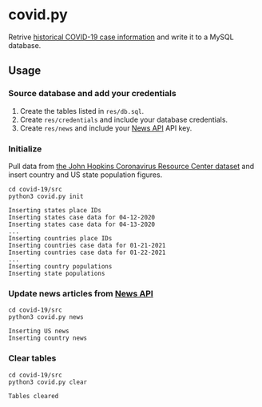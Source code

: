 # covid.py
Retrive [historical COVID-19 case information](https://github.com/CSSEGISandData/COVID-19) and write it to a MySQL database.
## Usage
### Source database and add your credentials
1. Create the tables listed in `res/db.sql`.
2. Create `res/credentials` and include your database credentials.
3. Create `res/news` and include your [News API](https://newsapi.org/) API key.
### Initialize
Pull data from [the John Hopkins Coronavirus Resource Center dataset](https://github.com/CSSEGISandData/COVID-19) and insert country and US state population figures.
```
cd covid-19/src
python3 covid.py init
```
```
Inserting states place IDs
Inserting states case data for 04-12-2020
Inserting states case data for 04-13-2020
...
Inserting countries place IDs
Inserting countries case data for 01-21-2021
Inserting countries case data for 01-22-2021
...
Inserting country populations
Inserting state populations

```
### Update news articles from [News API](https://newsapi.org/)
```
cd covid-19/src
python3 covid.py news
```
```
Inserting US news
Inserting country news
```
### Clear tables
```
cd covid-19/src
python3 covid.py clear
```
```
Tables cleared
```

